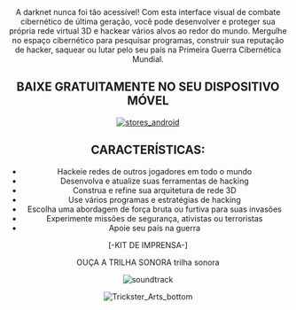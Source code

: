 <div align="center">
A darknet nunca foi tão acessível! Com esta interface visual de combate cibernético de última geração, você pode desenvolver e proteger sua própria rede virtual 3D e hackear vários alvos ao redor do mundo. Mergulhe no espaço cibernético para pesquisar programas, construir sua reputação de hacker, saquear ou lutar pelo seu país na Primeira Guerra Cibernética Mundial.

         
## BAIXE GRATUITAMENTE NO SEU DISPOSITIVO MÓVEL

<a href="https://play.google.com/store/apps/details?id=com.tricksterarts.hackers">![stores_android](https://github.com/LUISDASARTIMANHAS/brasil-eternity/assets/75493473/86da3a4a-b3f5-4757-882a-20f7f8e9b325)
</a>

## CARACTERÍSTICAS:
 - Hackeie redes de outros jogadores em todo o mundo
-  Desenvolva e atualize suas ferramentas de hacking
-  Construa e refine sua arquitetura de rede 3D
-  Use vários programas e estratégias de hacking
-  Escolha uma abordagem de força bruta ou furtiva para suas invasões
-  Experimente missões de segurança, ativistas ou terroristas
-  Apoie seu país na guerra

[-KIT DE IMPRENSA-]

OUÇA A TRILHA SONORA
trilha sonora

![soundtrack](https://github.com/LUISDASARTIMANHAS/brasil-eternity/assets/75493473/6ad0d9cc-3af6-441b-8364-af086c6d9bca)

![Trickster_Arts_bottom](https://github.com/LUISDASARTIMANHAS/brasil-eternity/assets/75493473/9b093214-4922-4675-8a68-10721fd83d03)

</div>
